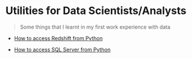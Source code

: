 # Utilities for Data Scientists/Analysts
> Some things that I learnt in my first work experience with data

- [How to access Redshift from Python](https://github.com/ciceromm/utilities/blob/main/accessing_redshift.ipynb)
  
- [How to access SQL Server from Python](https://github.com/ciceromm/utilities/blob/main/accessing_sql.ipynb)
